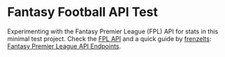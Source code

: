 # Fantasy Football API Test

Experimenting with the Fantasy Premier League (FPL) API for  stats in this minimal test project. Check the [FPL API](https://www.postman.com/altimetry-operator-38323786/workspace/fantasy-premier-league/documentation/15391879-32b73369-4fc4-4e48-b566-acefc7125bed) and a quick guide by [frenzelts](https://github.com/frenzelts): [Fantasy Premier League API Endpoints](https://medium.com/@frenzelts/fantasy-premier-league-api-endpoints-a-detailed-guide-acbd5598eb19). 
